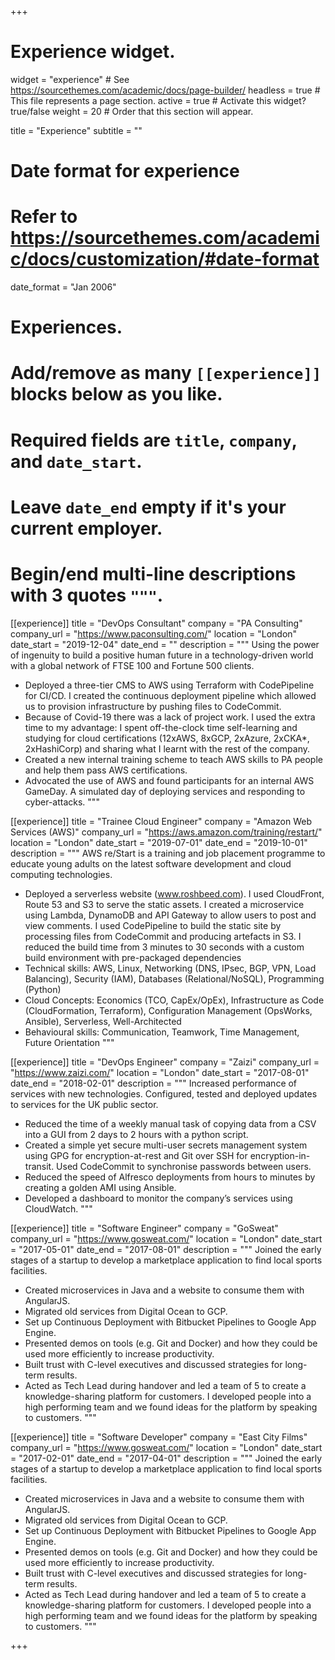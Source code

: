 +++
# Experience widget.
widget = "experience"  # See https://sourcethemes.com/academic/docs/page-builder/
headless = true  # This file represents a page section.
active = true  # Activate this widget? true/false
weight = 20  # Order that this section will appear.

title = "Experience"
subtitle = ""

# Date format for experience
#   Refer to https://sourcethemes.com/academic/docs/customization/#date-format
date_format = "Jan 2006"

# Experiences.
#   Add/remove as many `[[experience]]` blocks below as you like.
#   Required fields are `title`, `company`, and `date_start`.
#   Leave `date_end` empty if it's your current employer.
#   Begin/end multi-line descriptions with 3 quotes `"""`.
[[experience]]
  title = "DevOps Consultant"
  company = "PA Consulting"
  company_url = "https://www.paconsulting.com/"
  location = "London"
  date_start = "2019-12-04"
  date_end = ""
  description = """
  Using the power of ingenuity to build a positive human future in a technology-driven world with a global network of FTSE 100 and Fortune 500 clients.
  * Deployed a three-tier CMS to AWS using Terraform with CodePipeline for CI/CD. I created the continuous deployment pipeline which allowed us to provision infrastructure by pushing files to CodeCommit.
  * Because of Covid-19 there was a lack of project work. I used the extra time to my advantage: I spent off-the-clock time self-learning and studying for cloud certifications (12xAWS, 8xGCP, 2xAzure, 2xCKA*, 2xHashiCorp) and sharing what I learnt with the rest of the company.
  * Created a new internal training scheme to teach AWS skills to PA people and help them pass AWS certifications.
  * Advocated the use of AWS and found participants for an internal AWS GameDay. A simulated day of deploying services and responding to cyber-attacks.
  """

[[experience]]
  title = "Trainee Cloud Engineer"
  company = "Amazon Web Services (AWS)"
  company_url = "https://aws.amazon.com/training/restart/"
  location = "London"
  date_start = "2019-07-01"
  date_end = "2019-10-01"
  description = """
  AWS re/Start is a training and job placement programme to educate young adults on the latest software development and cloud computing technologies.
  * Deployed a serverless website (www.roshbeed.com). I used CloudFront, Route 53 and S3 to serve the static assets. I created a microservice using Lambda, DynamoDB and API Gateway to allow users to post and view comments. I used CodePipeline to build the static site by processing files from CodeCommit and producing artefacts in S3. I reduced the build time from 3 minutes to 30 seconds with a custom build environment with pre-packaged dependencies
  * Technical skills: AWS, Linux, Networking (DNS, IPsec, BGP, VPN, Load Balancing), Security (IAM), Databases (Relational/NoSQL), Programming (Python)
  * Cloud Concepts: Economics (TCO, CapEx/OpEx), Infrastructure as Code (CloudFormation, Terraform), Configuration Management (OpsWorks, Ansible), Serverless, Well-Architected
  * Behavioural skills: Communication, Teamwork, Time Management, Future Orientation
  """

[[experience]]
  title = "DevOps Engineer"
  company = "Zaizi"
  company_url = "https://www.zaizi.com/"
  location = "London"
  date_start = "2017-08-01"
  date_end = "2018-02-01"
  description = """
  Increased performance of services with new technologies. Configured, tested and deployed updates to services for the UK public sector.
  * Reduced the time of a weekly manual task of copying data from a CSV into a GUI from 2 days to 2 hours with a python script.
  * Created a simple yet secure multi-user secrets management system using GPG for encryption-at-rest and Git over SSH for encryption-in-transit. Used CodeCommit to synchronise passwords between users.
  * Reduced the speed of Alfresco deployments from hours to minutes by creating a golden AMI using Ansible.
  * Developed a dashboard to monitor the company’s services using CloudWatch.
  """

[[experience]]
  title = "Software Engineer"
  company = "GoSweat"
  company_url = "https://www.gosweat.com/"
  location = "London"
  date_start = "2017-05-01"
  date_end = "2017-08-01"
  description = """
  Joined the early stages of a startup to develop a marketplace application to find local sports facilities.
  * Created microservices in Java and a website to consume them with AngularJS.
  * Migrated old services from Digital Ocean to GCP.
  * Set up Continuous Deployment with Bitbucket Pipelines to Google App Engine.
  * Presented demos on tools (e.g. Git and Docker) and how they could be used more efficiently to increase productivity.
  * Built trust with C-level executives and discussed strategies for long-term results.
  * Acted as Tech Lead during handover and led a team of 5 to create a knowledge-sharing platform for customers. I developed people into a high performing team and we found ideas for the platform by speaking to customers.
  """

[[experience]]
  title = "Software Developer"
  company = "East City Films"
  company_url = "https://www.gosweat.com/"
  location = "London"
  date_start = "2017-02-01"
  date_end = "2017-04-01"
  description = """
  Joined the early stages of a startup to develop a marketplace application to find local sports facilities.
  * Created microservices in Java and a website to consume them with AngularJS.
  * Migrated old services from Digital Ocean to GCP.
  * Set up Continuous Deployment with Bitbucket Pipelines to Google App Engine.
  * Presented demos on tools (e.g. Git and Docker) and how they could be used more efficiently to increase productivity.
  * Built trust with C-level executives and discussed strategies for long-term results.
  * Acted as Tech Lead during handover and led a team of 5 to create a knowledge-sharing platform for customers. I developed people into a high performing team and we found ideas for the platform by speaking to customers.
  """

+++
